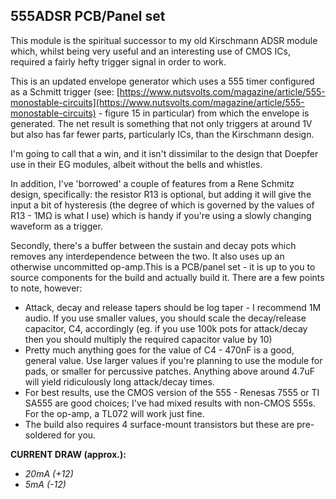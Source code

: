 ## 555ADSR PCB/Panel set

This module is the spiritual successor to my old Kirschmann ADSR module which, whilst being very useful and an interesting use of CMOS ICs, required a fairly hefty trigger signal in order to work.

This is an updated envelope generator which uses a 555 timer configured as a Schmitt trigger (see: [https://www.nutsvolts.com/magazine/article/555-monostable-circuits](https://www.nutsvolts.com/magazine/article/555-monostable-circuits) - figure 15 in particular) from which the envelope is generated. The net result is something that not only triggers at around 1V but also has far fewer parts, particularly ICs, than the Kirschmann design.

I'm going to call that a win, and it isn't dissimilar to the design that Doepfer use in their EG modules, albeit without the bells and whistles.

In addition, I've 'borrowed' a couple of features from a Rene Schmitz design, specifically: the resistor R13 is optional, but adding it will give the input a bit of hysteresis (the degree of which is governed by the values of R13 - 1MΩ is what I use) which is handy if you're using a slowly changing waveform as a trigger.

Secondly, there's a buffer between the sustain and decay pots which removes any interdependence between the two. It also uses up an otherwise uncommitted op-amp.This is a PCB/panel set - it is up to you to source components for the build and actually build it. There are a few points to note, however:

-   Attack, decay and release tapers should be log taper - I recommend 1M audio. If you use smaller values, you should scale the decay/release capacitor, C4, accordingly (eg. if you use 100k pots for attack/decay then you should multiply the required capacitor value by 10)    
-   Pretty much anything goes for the value of C4 - 470nF is a good, general value. Use larger values if you're planning to use the module for pads, or smaller for percussive patches. Anything above around 4.7uF will yield ridiculously long attack/decay times.
-   For best results, use the CMOS version of the 555 - Renesas 7555 or TI SA555 are good choices; I've had mixed results with non-CMOS 555s. For the op-amp, a TL072 will work just fine.
-   The build also requires 4 surface-mount transistors but these are pre-soldered for you.  

**CURRENT DRAW (approx.):**

-   _20mA (+12)_
-   _5mA (-12)_

